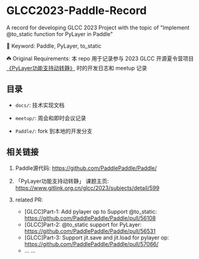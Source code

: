 # GLCC2023-Paddle-Record
A record for developing GLCC 2023 Project with the topic of  "Implement @to_static function for PyLayer in Paddle"

🚀 Keyword: Paddle, PyLayer, to_static

☘️ Original Requirements: 本 repo 用于记录参与 2023 GLCC 开源夏令营项目[《PyLayer功能支持动转静》](https://www.gitlink.org.cn/glcc/2023/subjects/detail/599) 时的开发日志和 meetup 记录

## 目录
* `docs/`: 技术实现文档

* `meetup/`: 周会和即时会议记录

* `Paddle/`: fork 到本地的开发分支


## 相关链接
1. Paddle源代码: https://github.com/PaddlePaddle/Paddle/

2. 「PyLayer功能支持动转静」 课题主页: https://www.gitlink.org.cn/glcc/2023/subjects/detail/599

3. related PR: 
    * [GLCC]Part-1: Add pylayer op to Support @to_static: https://github.com/PaddlePaddle/Paddle/pull/56108
    * [GLCC]Part-2: @to_static support for PyLayer: https://github.com/PaddlePaddle/Paddle/pull/56531
    * [GLCC]Part-3: Support jit.save and jit.load for pylayer op: https://github.com/PaddlePaddle/Paddle/pull/57066/
    * ... ...